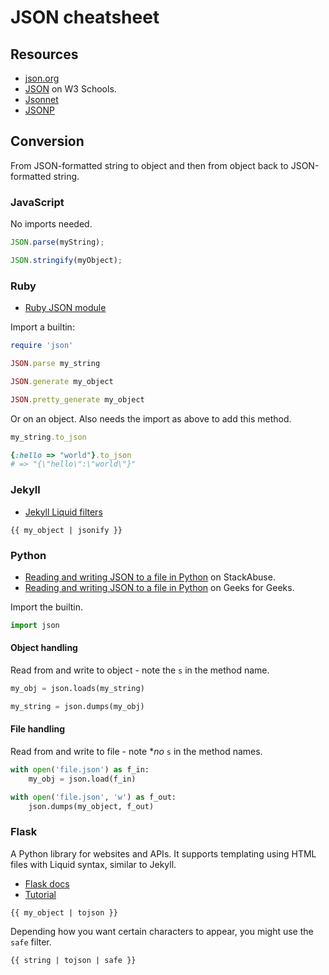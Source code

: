 # JSON cheatsheet


## Resources

- [json.org](https://www.json.org)
- [JSON](https://www.w3schools.com/js/js_json_intro.asp) on W3 Schools.
- [Jsonnet](https://jsonnet.org/)
- [JSONP](https://www.w3schools.com/js/js_json_jsonp.asp)


## Conversion

From JSON-formatted string to object and then from object back to JSON-formatted string.

### JavaScript

No imports needed.

```javascript
JSON.parse(myString);
```

```javascript
JSON.stringify(myObject);
```

### Ruby

- [Ruby JSON module](https://ruby-doc.org/stdlib-2.6.3/libdoc/json/rdoc/JSON.html)


Import a builtin:

```ruby
require 'json'
```

```ruby
JSON.parse my_string
```


```ruby
JSON.generate my_object
```

```ruby
JSON.pretty_generate my_object
```

Or on an object. Also needs the import as above to add this method.

```ruby
my_string.to_json

{:hello => "world"}.to_json 
# => "{\"hello\":\"world\"}"
```

### Jekyll

- [Jekyll Liquid filters](https://jekyllrb.com/docs/liquid/filters/)

```
{{ my_object | jsonify }}
```

### Python

- [Reading and writing JSON to a file in Python](https://stackabuse.com/reading-and-writing-json-to-a-file-in-python/) on StackAbuse.
- [Reading and writing JSON to a file in Python](https://www.geeksforgeeks.org/reading-and-writing-json-to-a-file-in-python/) on Geeks for Geeks.

Import the builtin.

```python
import json
```

#### Object handling

Read from and write to object - note the `s` in the method name.

```python
my_obj = json.loads(my_string)
```

```python
my_string = json.dumps(my_obj)
```

#### File handling

Read from and write to file - note **no* `s` in the method names.

```python
with open('file.json') as f_in:
    my_obj = json.load(f_in)
```

```python
with open('file.json', 'w') as f_out:
    json.dumps(my_object, f_out)
```


### Flask

A Python library for websites and APIs. It supports templating using HTML files with Liquid syntax, similar to Jekyll.

- [Flask docs](https://flask.palletsprojects.com/en/master/)
- [Tutorial](https://www.pythonanywhere.com/forums/topic/1627/)
 
```
{{ my_object | tojson }}
```

Depending how you want certain characters to appear, you might use the `safe` filter.

```
{{ string | tojson | safe }}
```
